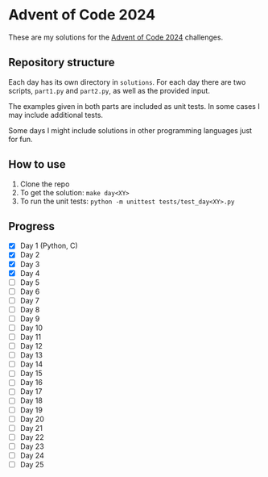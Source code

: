 # Advent of Code 2024

These are my solutions for the [Advent of Code 2024](https://adventofcode.com/2024) challenges.

## Repository structure

Each day has its own directory in `solutions`. For each day there are two scripts, `part1.py` and `part2.py`, as well as the provided input.

The examples given in both parts are included as unit tests. In some cases I may include additional tests.

Some days I might include solutions in other programming languages just for fun.

## How to use

1. Clone the repo
2. To get the solution: `make day<XY>`
3. To run the unit tests: `python -m unittest tests/test_day<XY>.py`

## Progress

- [x] Day 1 (Python, C)
- [x] Day 2
- [x] Day 3
- [x] Day 4
- [ ] Day 5
- [ ] Day 6
- [ ] Day 7
- [ ] Day 8
- [ ] Day 9
- [ ] Day 10
- [ ] Day 11
- [ ] Day 12
- [ ] Day 13
- [ ] Day 14
- [ ] Day 15
- [ ] Day 16
- [ ] Day 17
- [ ] Day 18
- [ ] Day 19
- [ ] Day 20
- [ ] Day 21
- [ ] Day 22
- [ ] Day 23
- [ ] Day 24
- [ ] Day 25
